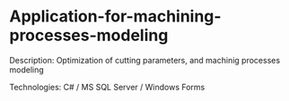 # Application-for-machining-processes-modeling

Description:
Optimization of cutting parameters, and machinig processes modeling

Technologies:
C# /
MS SQL Server /
Windows Forms
